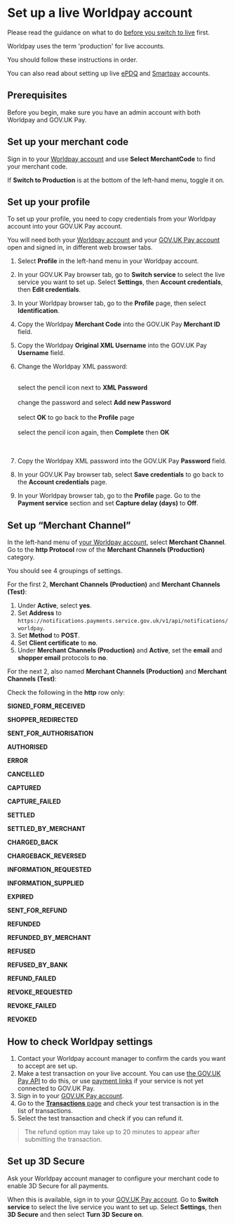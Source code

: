 # Set up a live Worldpay account

Please read the guidance on what to do [before you switch to
live](/switching_to_live/before_you_switch_to_live/#before-you-switch-to-live)
first.

Worldpay uses the term 'production' for live accounts.

You should follow these instructions in order.

You can also read about setting up live
[ePDQ](/switching_to_live/set_up_a_live_epdq_account) and
[Smartpay](/switching_to_live/set_up_a_live_smartpay_account) accounts.

## Prerequisites

Before you begin, make sure you have an admin account with both Worldpay and GOV.UK Pay.

## Set up your merchant code

Sign in to your [Worldpay
account](https://secure.worldpay.com/sso/public/auth/login.html) and use
__Select MerchantCode__ to find your merchant code.

If __Switch to Production__ is at the bottom of the left-hand menu, toggle it on.

## Set up your profile

To set up your profile, you need to copy credentials from your Worldpay account
into your GOV.UK Pay account. 

You will need both your [Worldpay
account](https://secure.worldpay.com/sso/public/auth/login.html) and your
[GOV.UK Pay account](https://selfservice.payments.service.gov.uk/login) open
and signed in, in different web browser tabs.  

1. Select __Profile__ in the left-hand menu in your Worldpay account.

1. In your GOV.UK Pay browser tab, go to __Switch
service__ to select the live service you want to set up. Select __Settings__,
then __Account credentials__, then __Edit credentials__.

1. In your Worldpay browser tab, go to the __Profile__ page, then select
__Identification__. 

1. Copy the Worldpay __Merchant Code__ into the GOV.UK Pay __Merchant ID__
   field.

1. Copy the Worldpay __Original XML Username__ into the GOV.UK Pay __Username__ field.

1. Change the Worldpay XML password:

    <br> select the pencil icon next to __XML Password__ </br>
    <br> change the password and select __Add new Password__ </br>
    <br> select __OK__ to go back to the __Profile__ page </br> 
    <br> select the pencil icon again, then __Complete__ then __OK__ </br>
    <br><br>

1. Copy the Worldpay XML password into the GOV.UK Pay __Password__ field.

1. In your GOV.UK Pay browser tab, select __Save credentials__ to go back to the
__Account credentials__ page.

1. In your Worldpay browser tab, go to the __Profile__ page. Go to the __Payment service__
section and set __Capture delay (days)__ to __Off__.

## Set up “Merchant Channel”

In the left-hand menu of [your Worldpay
account](https://secure.worldpay.com/sso/public/auth/login.html), select
__Merchant Channel__. Go to the __http Protocol__ row of the __Merchant
Channels (Production)__ category.

You should see 4 groupings of settings. 

For the first 2, __Merchant Channels (Production)__ and __Merchant Channels (Test)__: 

1. Under __Active__, select __yes__.
2. Set __Address__ to
   `https://notifications.payments.service.gov.uk/v1/api/notifications/worldpay`.
3. Set __Method__ to __POST__.
4. Set __Client certificate__ to __no__.
5. Under __Merchant Channels (Production)__ and __Active__, set the __email__ and __shopper
   email__ protocols to __no__.

For the next 2, also named __Merchant Channels (Production)__ and __Merchant Channels (Test)__: 

Check the following in the __http__ row only:

__SIGNED_FORM_RECEIVED__

__SHOPPER_REDIRECTED__

__SENT_FOR_AUTHORISATION__

__AUTHORISED__

__ERROR__

__CANCELLED__

__CAPTURED__

__CAPTURE_FAILED__

__SETTLED__

__SETTLED_BY_MERCHANT__

__CHARGED_BACK__

__CHARGEBACK_REVERSED__

__INFORMATION_REQUESTED__

__INFORMATION_SUPPLIED__

__EXPIRED__

__SENT_FOR_REFUND__

__REFUNDED__

__REFUNDED_BY_MERCHANT__

__REFUSED__

__REFUSED_BY_BANK__

__REFUND_FAILED__

__REVOKE_REQUESTED__

__REVOKE_FAILED__

__REVOKED__

## How to check Worldpay settings  

1. Contact your Worldpay account manager to confirm the cards you want to
   accept are set up.
2. Make a test transaction on your live account. You can use [the GOV.UK Pay
   API](/api_reference) to do this, or use [payment
   links](/payment_links) if your service is not yet connected to GOV.UK Pay. 
3. Sign in to your [GOV.UK Pay
   account](https://selfservice.payments.service.gov.uk/).
4. Go to the [__Transactions__
   page](https://selfservice.payments.service.gov.uk/transactions) and check
   your test transaction is in the list of transactions.
5. Select the test transaction and check if you can refund it.

> The refund option may take up to 20 minutes to appear after submitting the transaction.

## Set up 3D Secure

Ask your Worldpay account manager to configure your merchant code to enable 3D
Secure for all payments.

When this is available, sign in to your [GOV.UK Pay
account](https://selfservice.payments.service.gov.uk/login). Go to __Switch
service__ to select the live service you want to set up. Select __Settings__,
then __3D Secure__ and then select __Turn 3D Secure on__. 


